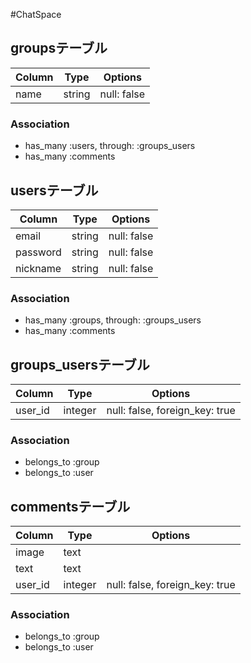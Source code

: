 #ChatSpace
## groupsテーブル
|Column|Type|Options|
|------|----|-------|
|name|string|null: false|
### Association
- has_many :users, through:  :groups_users
- has_many :comments
## usersテーブル
|Column|Type|Options|
|------|----|-------|
|email|string|null: false|
|password|string|null: false|
|nickname|string|null: false|
### Association
- has_many :groups, through:  :groups_users
- has_many :comments
## groups_usersテーブル
|Column|Type|Options|
|------|----|-------|
|user_id|integer|null: false, foreign_key: true|
### Association
- belongs_to :group
- belongs_to :user
## commentsテーブル
|Column|Type|Options|
|------|----|-------|
|image|text||
|text|text||
|user_id|integer|null: false, foreign_key: true|
### Association
- belongs_to :group
- belongs_to :user


